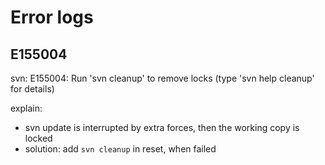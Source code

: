 # Error logs

## E155004

svn: E155004: Run 'svn cleanup' to remove locks (type 'svn help cleanup' for details)

explain:
- svn update is interrupted by extra forces, then the working copy is locked
- solution: add `svn cleanup` in reset, when failed
